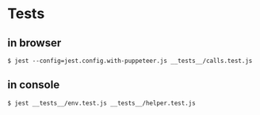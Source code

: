 # Tests

## in browser

    $ jest --config=jest.config.with-puppeteer.js __tests__/calls.test.js

## in console

    $ jest __tests__/env.test.js __tests__/helper.test.js 

